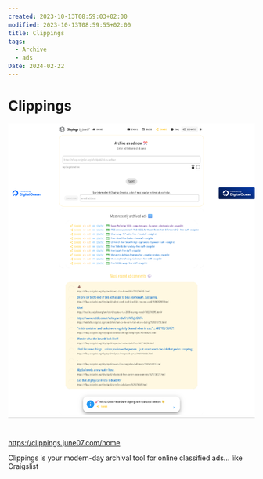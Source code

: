 ```yaml
---
created: 2023-10-13T08:59:03+02:00
modified: 2023-10-13T08:59:55+02:00
title: Clippings
tags:
  - Archive
  - ads
Date: 2024-02-22
---
```

# Clippings

![](_asset/2023-10-13_Clippings_image_1.png)
# 

https://clippings.june07.com/home

Clippings is your modern-day archival tool for online classified ads... like Craigslist
